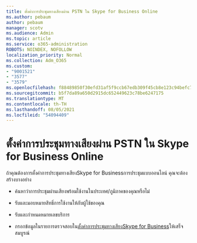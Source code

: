 ```yaml
---
title: ตั้งค่าการประชุมทางเสียงผ่าน PSTN ใน Skype for Business Online
ms.author: pebaum
author: pebaum
manager: scotv
ms.audience: Admin
ms.topic: article
ms.service: o365-administration
ROBOTS: NOINDEX, NOFOLLOW
localization_priority: Normal
ms.collection: Adm_O365
ms.custom:
- "9001521"
- "3577"
- "3579"
ms.openlocfilehash: f88489850f30efd31af5f9ccb67edb309f45cb8e123c94befc70fdd72ee98450
ms.sourcegitcommit: b5f7da89a650d2915dc652449623c78be6247175
ms.translationtype: MT
ms.contentlocale: th-TH
ms.lasthandoff: 08/05/2021
ms.locfileid: "54094409"
---
```

# <a name="setup-pstn-dial-in-audio-conferencing-in-skype-for-business-online"></a>ตั้งค่าการประชุมทางเสียงผ่าน PSTN ใน Skype for Business Online

ถ้าคุณต้องการตั้งค่าการประชุมทางเสียงSkype for Businessการประชุมแบบออนไลน์ คุณจะต้องสร้างบางอย่าง 

- ค้นหาว่าการประชุมผ่านเสียงพร้อมใช้งานในประเทศ/ภูมิภาคของคุณหรือไม่

- รับและมอบหมายสิทธิ์การใช้งานให้กับผู้ใช้ของคุณ

- รับและกําหนดหมายเลขบริการ

- กรอกข้อมูลในรายการตรวจสอบใน[ตั้งค่าการประชุมทางเสียงSkype for Business](https://docs.microsoft.com/SkypeForBusiness/audio-conferencing-in-office-365/set-up-audio-conferencing)ให้เสร็จสมบูรณ์
